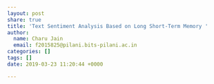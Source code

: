 ```yaml
---
layout: post
share: true
title: 'Text Sentiment Analysis Based on Long Short-Term Memory '
author:
  name: Charu Jain
  email: f2015825@pilani.bits-pilani.ac.in
categories: []
tags: []
date: 2019-03-23 11:20:44 +0000

---
```

